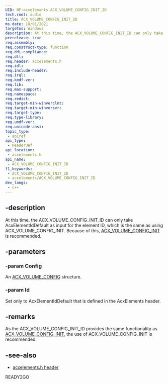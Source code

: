 ```yaml
---
UID: NF:acxelements.ACX_VOLUME_CONFIG_INIT_ID
tech.root: audio 
title: ACX_VOLUME_CONFIG_INIT_ID
ms.date: 10/01/2021
targetos: Windows
description: At this time, the ACX_VOLUME_CONFIG_INIT_ID can only take AcxElementIdDefault as input for the element ID, which is the same as using ACX_VOLUME_CONFIG_INIT.
prerelease: true
req.assembly: 
req.construct-type: function
req.ddi-compliance: 
req.dll: 
req.header: acxelements.h
req.idl: 
req.include-header: 
req.irql: 
req.kmdf-ver: 
req.lib: 
req.max-support: 
req.namespace: 
req.redist: 
req.target-min-winverclnt: 
req.target-min-winversvr: 
req.target-type: 
req.type-library: 
req.umdf-ver: 
req.unicode-ansi: 
topic_type:
 - apiref
api_type:
 - HeaderDef
api_location:
 - acxelements.h
api_name:
 - ACX_VOLUME_CONFIG_INIT_ID
f1_keywords:
 - ACX_VOLUME_CONFIG_INIT_ID
 - acxelements/ACX_VOLUME_CONFIG_INIT_ID
dev_langs:
 - c++
---
```


## -description

At this time, the ACX_VOLUME_CONFIG_INIT_ID can only take AcxElementIdDefault as input for the element ID, which is the same as using ACX_VOLUME_CONFIG_INIT. Because of this, [ACX_VOLUME_CONFIG_INIT](nf-acxelements-acx_volume_config_init.md) is recommended.

## -parameters

### -param Config

An [ACX_VOLUME_CONFIG](ns-acxelements-acx_volume_config.md) structure.

### -param Id

Set only to AcxElementIdDefault that is defined in the AcxElements header.

## -remarks

As the ACX_VOLUME_CONFIG_INIT_ID provides the same functionality as [ACX_VOLUME_CONFIG_INIT](nf-acxelements-acx_volume_config_init.md), the use of ACX_VOLUME_CONFIG_INIT is recommended.

## -see-also

- [acxelements.h header](index.md)

READY2GO

